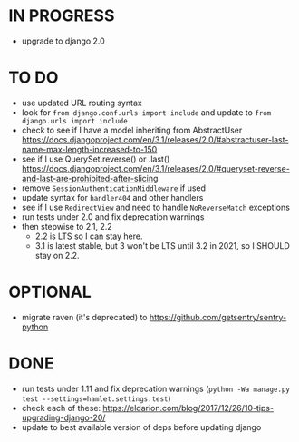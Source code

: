 # IN PROGRESS
- upgrade to django 2.0

# TO DO
- use updated URL routing syntax
- look for `from django.conf.urls import include` and update to `from django.urls import include`
- check to see if I have a model inheriting from AbstractUser https://docs.djangoproject.com/en/3.1/releases/2.0/#abstractuser-last-name-max-length-increased-to-150
- see if I use QuerySet.reverse() or .last() https://docs.djangoproject.com/en/3.1/releases/2.0/#queryset-reverse-and-last-are-prohibited-after-slicing
- remove `SessionAuthenticationMiddleware` if used
- update syntax for `handler404` and other handlers
- see if I use `RedirectView` and need to handle `NoReverseMatch` exceptions
- run tests under 2.0 and fix deprecation warnings
- then stepwise to 2.1, 2.2
    + 2.2 is LTS so I can stay here.
    + 3.1 is latest stable, but 3 won't be LTS until 3.2 in 2021, so I SHOULD stay on 2.2.

# OPTIONAL
- migrate raven (it's deprecated) to https://github.com/getsentry/sentry-python

# DONE
- run tests under 1.11 and fix deprecation warnings (`python -Wa manage.py test --settings=hamlet.settings.test`)
- check each of these: https://eldarion.com/blog/2017/12/26/10-tips-upgrading-django-20/
- update to best available version of deps before updating django

